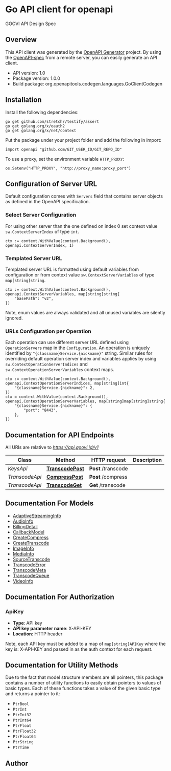 # Go API client for openapi

GOOVI API Design Spec

## Overview
This API client was generated by the [OpenAPI Generator](https://openapi-generator.tech) project.  By using the [OpenAPI-spec](https://www.openapis.org/) from a remote server, you can easily generate an API client.

- API version: 1.0
- Package version: 1.0.0
- Build package: org.openapitools.codegen.languages.GoClientCodegen

## Installation

Install the following dependencies:

```shell
go get github.com/stretchr/testify/assert
go get golang.org/x/oauth2
go get golang.org/x/net/context
```

Put the package under your project folder and add the following in import:

```golang
import openapi "github.com/GIT_USER_ID/GIT_REPO_ID"
```

To use a proxy, set the environment variable `HTTP_PROXY`:

```golang
os.Setenv("HTTP_PROXY", "http://proxy_name:proxy_port")
```

## Configuration of Server URL

Default configuration comes with `Servers` field that contains server objects as defined in the OpenAPI specification.

### Select Server Configuration

For using other server than the one defined on index 0 set context value `sw.ContextServerIndex` of type `int`.

```golang
ctx := context.WithValue(context.Background(), openapi.ContextServerIndex, 1)
```

### Templated Server URL

Templated server URL is formatted using default variables from configuration or from context value `sw.ContextServerVariables` of type `map[string]string`.

```golang
ctx := context.WithValue(context.Background(), openapi.ContextServerVariables, map[string]string{
	"basePath": "v2",
})
```

Note, enum values are always validated and all unused variables are silently ignored.

### URLs Configuration per Operation

Each operation can use different server URL defined using `OperationServers` map in the `Configuration`.
An operation is uniquely identified by `"{classname}Service.{nickname}"` string.
Similar rules for overriding default operation server index and variables applies by using `sw.ContextOperationServerIndices` and `sw.ContextOperationServerVariables` context maps.

```
ctx := context.WithValue(context.Background(), openapi.ContextOperationServerIndices, map[string]int{
	"{classname}Service.{nickname}": 2,
})
ctx = context.WithValue(context.Background(), openapi.ContextOperationServerVariables, map[string]map[string]string{
	"{classname}Service.{nickname}": {
		"port": "8443",
	},
})
```

## Documentation for API Endpoints

All URIs are relative to *https://api.goovi.id/v1*

Class | Method | HTTP request | Description
------------ | ------------- | ------------- | -------------
*KeysApi* | [**TranscodePost**](docs/KeysApi.md#transcodepost) | **Post** /transcode | 
*TranscodeApi* | [**CompressPost**](docs/TranscodeApi.md#compresspost) | **Post** /compress | 
*TranscodeApi* | [**TranscodeGet**](docs/TranscodeApi.md#transcodeget) | **Get** /transcode | 


## Documentation For Models

 - [AdaptiveStreamingInfo](docs/AdaptiveStreamingInfo.md)
 - [AudioInfo](docs/AudioInfo.md)
 - [BillingDetail](docs/BillingDetail.md)
 - [CallbackModel](docs/CallbackModel.md)
 - [CreateCompress](docs/CreateCompress.md)
 - [CreateTranscode](docs/CreateTranscode.md)
 - [ImageInfo](docs/ImageInfo.md)
 - [MediaInfo](docs/MediaInfo.md)
 - [SourceTranscode](docs/SourceTranscode.md)
 - [TranscodeError](docs/TranscodeError.md)
 - [TranscodeMeta](docs/TranscodeMeta.md)
 - [TranscodeQueue](docs/TranscodeQueue.md)
 - [VideoInfo](docs/VideoInfo.md)


## Documentation For Authorization



### ApiKey

- **Type**: API key
- **API key parameter name**: X-API-KEY
- **Location**: HTTP header

Note, each API key must be added to a map of `map[string]APIKey` where the key is: X-API-KEY and passed in as the auth context for each request.


## Documentation for Utility Methods

Due to the fact that model structure members are all pointers, this package contains
a number of utility functions to easily obtain pointers to values of basic types.
Each of these functions takes a value of the given basic type and returns a pointer to it:

* `PtrBool`
* `PtrInt`
* `PtrInt32`
* `PtrInt64`
* `PtrFloat`
* `PtrFloat32`
* `PtrFloat64`
* `PtrString`
* `PtrTime`

## Author



